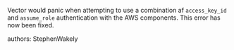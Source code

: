 Vector would panic when attempting to use a combination af `access_key_id` and
`assume_role` authentication with the AWS components. This error has now been
fixed.

authors: StephenWakely
